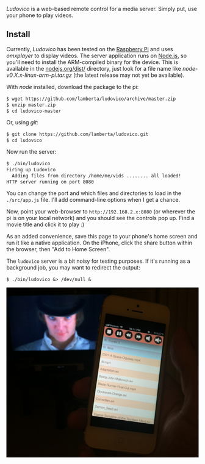 *Ludovico* is a web-based remote control for a media
server. Simply put, use your phone to play videos.

## Install

Currently, *Ludovico* has been tested on the [Raspberry Pi](http://www.raspberrypi.org/)
and uses *omxplayer* to display videos. The server
application runs on [Node.js](http://nodejs.org), so you'll
need to install the ARM-compiled binary for the device. This
is available in the [nodejs.org/dist/](http://nodejs.org/dist/)
directory, just look for a file name like
*node-v0.X.x-linux-arm-pi.tar.gz* (the latest release may
not yet be available).

With *node* installed, download the package to the pi:

~~~
$ wget https://github.com/lamberta/ludovico/archive/master.zip
$ unzip master.zip
$ cd ludovico-master
~~~

Or, using *git*:

~~~
$ git clone https://github.com/lamberta/ludovico.git
$ cd ludovico
~~~

Now run the server:

~~~
$ ./bin/ludovico
Firing up Ludovico
  Adding files from directory /home/me/vids ........ all loaded!
HTTP server running on port 8080
~~~

You can change the port and which files and directories to
load in the `./src/app.js` file. I'll add command-line
options when I get a chance.

Now, point your web-browser to `http://192.168.2.x:8080` (or
wherever the pi is on your local network) and you should see
the controls pop up. Find a movie title and click it to play :)

As an added convenience, save this page to your phone's home
screen and run it like a native application. On the iPhone,
click the share button within the browser, then "Add to Home Screen".

The `ludovico` server is a bit noisy for testing purposes.
If it's running as a background job, you may want to redirect the output:

~~~
$ ./bin/ludovico &> /dev/null &
~~~

<img alt="Ludovico screenshot" src="screenshot.png">
